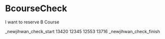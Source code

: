# BcourseCheck
I want to reserve B Course

_newjihwan_check_start
13420
12345
12553
13716
_newjihwan_check_finish
